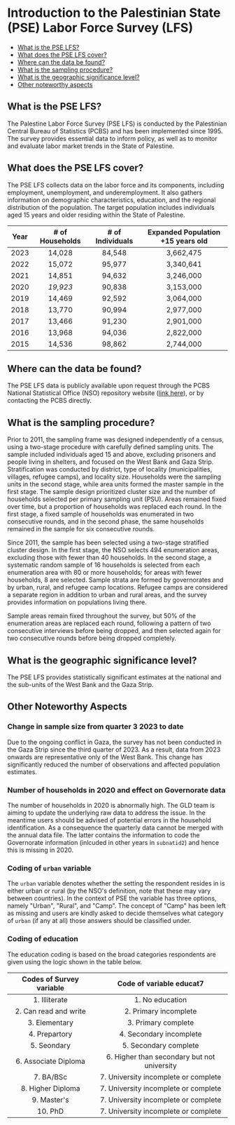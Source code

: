 # Introduction to the Palestinian State (PSE) Labor Force Survey (LFS)

- [What is the PSE LFS?](#what-is-the-pse-lfs)
- [What does the PSE LFS cover?](#what-does-the-pse-lfs-cover)
- [Where can the data be found?](#where-can-the-data-be-found)
- [What is the sampling procedure?](#what-is-the-sampling-procedure)
- [What is the geographic significance level?](#what-is-the-geographic-significance-level)
- [Other noteworthy aspects](#other-noteworthy-aspects)

## What is the PSE LFS?

The Palestine Labor Force Survey (PSE LFS) is conducted by the Palestinian Central Bureau of Statistics (PCBS) and has been implemented since 1995. The survey provides essential data to inform policy, as well as to monitor and evaluate labor market trends in the State of Palestine.

## What does the PSE LFS cover?

The PSE LFS collects data on the labor force and its components, including employment, unemployment, and underemployment. It also gathers information on demographic characteristics, education, and the regional distribution of the population. The target population includes individuals aged 15 years and older residing within the State of Palestine.

| **Year** | **# of Households** | **# of Individuals** | **Expanded Population +15 years old** |
| :------: | :-------:           | :-------:            | :-------:                             |
| 2023      | 14,028             | 84,548               |  3,662,475                            | 
| 2022      | 15,072             | 95,977               |  3,340,641                            | 
| 2021      | 14,851             | 94,632               |  3,246,000                            | 
| 2020      | *19,923*           | 90,838               |  3,153,000                            | 
| 2019      | 14,469             | 92,592               |  3,064,000                            | 
| 2018      | 13,770             | 90,994               |  2,977,000                            | 
| 2017      | 13,466             | 91,230               |  2,901,000                            | 
| 2016      | 13,968             | 94,036               |  2,822,000                            | 
| 2015      | 14,536             | 98,862               |  2,744,000                            | 

## Where can the data be found?

The PSE LFS data is publicly available upon request through the PCBS National Statistical Office (NSO) repository website ([link here](https://www.pcbs.gov.ps/PCBS-Metadata-en-v5.2/index.php/catalog/?page=1&collection%5B%5D=Employment-Unemployment&ps=100)), or by contacting the PCBS directly.

## What is the sampling procedure?

Prior to 2011, the sampling frame was designed independently of a census, using a two-stage procedure with carefully defined sampling units. The sample included individuals aged 15 and above, excluding prisoners and people living in shelters, and focused on the West Bank and Gaza Strip. Stratification was conducted by district, type of locality (municipalities, villages, refugee camps), and locality size. Households were the sampling units in the second stage, while area units formed the master sample in the first stage. The sample design prioritized cluster size and the number of households selected per primary sampling unit (PSU). Areas remained fixed over time, but a proportion of households was replaced each round. In the first stage, a fixed sample of households was enumerated in two consecutive rounds, and in the second phase, the same households remained in the sample for six consecutive rounds.

Since 2011, the sample has been selected using a two-stage stratified cluster design. In the first stage, the NSO selects 494 enumeration areas, excluding those with fewer than 40 households. In the second stage, a systematic random sample of 16 households is selected from each enumeration area with 80 or more households; for areas with fewer households, 8 are selected. Sample strata are formed by governorates and by urban, rural, and refugee camp locations. Refugee camps are considered a separate region in addition to urban and rural areas, and the survey provides information on populations living there.

Sample areas remain fixed throughout the survey, but 50% of the enumeration areas are replaced each round, following a pattern of two consecutive interviews before being dropped, and then selected again for two consecutive rounds before being dropped completely.

## What is the geographic significance level?

The PSE LFS provides statistically significant estimates at the national and the sub-units of the West Bank and the Gaza Strip.

## Other Noteworthy Aspects 

### Change in sample size from quarter 3 2023 to date

Due to the ongoing conflict in Gaza, the survey has not been conducted in the Gaza Strip since the third quarter of 2023. As a result, data from 2023 onwards are representative only of the West Bank. This change has significantly reduced the number of observations and affected population estimates.

### Number of households in 2020 and effect on Governorate data

The number of households in 2020 is abnormally high. The GLD team is aiming to update the underlying raw data to address the issue. In the meantime users should be advised of potential errors in the household identification. As a consequence the quarterly data cannot be merged with the annual data file. The latter contains the information to code the Governorate information (inlcuded in other years in `subnatid2`) and hence this is missing in 2020.

### Coding of `urban` variable

The `urban` variable denotes whether the setting the respondent resides in is either urban or rural (by the NSO's definition, note that these may vary between countries). In the context of PSE the variable has three options, namely "Urban", "Rural", and "Camp". The concept of "Camp" has been left as missing and users are kindly asked to decide themselves what category of `urban` (if any at all) those answers should be classified under.

### Coding of education

The education coding is based on the broad categories respondents are given using the logic shown in the table below.

| **Codes of Survey variable** | **Code of variable educat7**                 | 
| :------:                     | :-------:                                    | 
| 1. Illiterate                | 1. No education                              |
| 2. Can read and write        | 2. Primary incomplete                        |
| 3. Elementary                | 3. Primary complete                          |
| 4. Prepartory                | 4. Secondary incomplete                      |
| 5. Seondary                  | 5. Secondary complete                        |
| 6. Associate Diploma         | 6. Higher than secondary but not university  |
| 7. BA/BSc                    | 7. University incomplete or complete         |
| 8. Higher Diploma            | 7. University incomplete or complete         |
| 9. Master's                  | 7. University incomplete or complete         |
| 10. PhD                      | 7. University incomplete or complete         |
